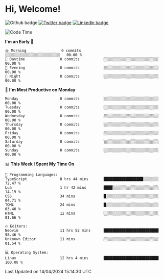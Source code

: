   # Hi, Welcome!
  ![Github badge](https://img.shields.io/github/followers/kraken-afk.svg?style=social&label=Follow&maxAge=2592000)
  [![Twitter badge](https://img.shields.io/badge/-Twitter-00acee?style=flat-square&logo=Twitter&logoColor=white)](https://twitter.com/trshppl)
  [![Linkedin badge](https://img.shields.io/badge/LinkedIn-0077B5?style=flat-square&logo=linkedin&logoColor=white)](https://www.linkedin.com/in/noveanrer)
<!--START_SECTION:waka-->
![Code Time](http://img.shields.io/badge/Code%20Time-140%20hrs%2018%20mins-blue)

**I'm an Early 🐤** 

```text
🌞 Morning                0 commits           ░░░░░░░░░░░░░░░░░░░░░░░░░   00.00 % 
🌆 Daytime                0 commits           ░░░░░░░░░░░░░░░░░░░░░░░░░   00.00 % 
🌃 Evening                0 commits           ░░░░░░░░░░░░░░░░░░░░░░░░░   00.00 % 
🌙 Night                  0 commits           ░░░░░░░░░░░░░░░░░░░░░░░░░   00.00 % 
```
📅 **I'm Most Productive on Monday** 

```text
Monday                   0 commits           ░░░░░░░░░░░░░░░░░░░░░░░░░   00.00 % 
Tuesday                  0 commits           ░░░░░░░░░░░░░░░░░░░░░░░░░   00.00 % 
Wednesday                0 commits           ░░░░░░░░░░░░░░░░░░░░░░░░░   00.00 % 
Thursday                 0 commits           ░░░░░░░░░░░░░░░░░░░░░░░░░   00.00 % 
Friday                   0 commits           ░░░░░░░░░░░░░░░░░░░░░░░░░   00.00 % 
Saturday                 0 commits           ░░░░░░░░░░░░░░░░░░░░░░░░░   00.00 % 
Sunday                   0 commits           ░░░░░░░░░░░░░░░░░░░░░░░░░   00.00 % 
```


📊 **This Week I Spent My Time On** 

```text
💬 Programming Languages: 
TypeScript               8 hrs 44 mins       ██████████████████░░░░░░░   72.47 % 
Lua                      1 hr 42 mins        ████░░░░░░░░░░░░░░░░░░░░░   14.19 % 
CSS                      34 mins             █░░░░░░░░░░░░░░░░░░░░░░░░   04.71 % 
TOML                     24 mins             █░░░░░░░░░░░░░░░░░░░░░░░░   03.40 % 
HTML                     12 mins             ░░░░░░░░░░░░░░░░░░░░░░░░░   01.66 % 

🔥 Editors: 
Neovim                   11 hrs 52 mins      █████████████████████████   98.46 % 
Unknown Editor           11 mins             ░░░░░░░░░░░░░░░░░░░░░░░░░   01.54 % 

💻 Operating System: 
Linux                    12 hrs 4 mins       █████████████████████████   100.00 % 
```


 Last Updated on 14/04/2024 15:14:30 UTC
<!--END_SECTION:waka-->